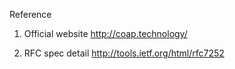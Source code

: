 Reference

1. Official website
http://coap.technology/

2. RFC spec detail
http://tools.ietf.org/html/rfc7252
